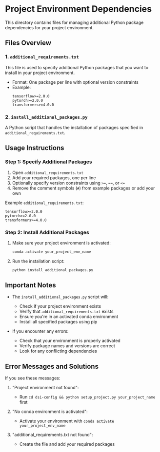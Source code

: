 # Project Environment Dependencies

This directory contains files for managing additional Python package dependencies for your project environment.

## Files Overview

### 1. `additional_requirements.txt`
This file is used to specify additional Python packages that you want to install in your project environment. 

- Format: One package per line with optional version constraints
- Example:
  ```
  tensorflow>=2.0.0
  pytorch>=2.0.0
  transformers>=4.0.0
  ```

### 2. `install_additional_packages.py`
A Python script that handles the installation of packages specified in `additional_requirements.txt`.

## Usage Instructions

### Step 1: Specify Additional Packages
1. Open `additional_requirements.txt`
2. Add your required packages, one per line
3. Optionally specify version constraints using `>=`, `==`, or `<=`
4. Remove the comment symbols (`#`) from example packages or add your own

Example `additional_requirements.txt`:
```
tensorflow>=2.0.0
pytorch>=2.0.0
transformers>=4.0.0
```

### Step 2: Install Additional Packages
1. Make sure your project environment is activated:
   ```bash
   conda activate your_project_env_name
   ```

2. Run the installation script:
   ```bash
   python install_additional_packages.py
   ```

## Important Notes

- The `install_additional_packages.py` script will:
  - Check if your project environment exists
  - Verify that `additional_requirements.txt` exists
  - Ensure you're in an activated conda environment
  - Install all specified packages using pip

- If you encounter any errors:
  - Check that your environment is properly activated
  - Verify package names and versions are correct
  - Look for any conflicting dependencies

## Error Messages and Solutions

If you see these messages:

1. "Project environment not found":
   - Run `cd dsi-config && python setup_project.py your_project_name` first

2. "No conda environment is activated":
   - Activate your environment with `conda activate your_project_env_name`

3. "additional_requirements.txt not found":
   - Create the file and add your required packages
